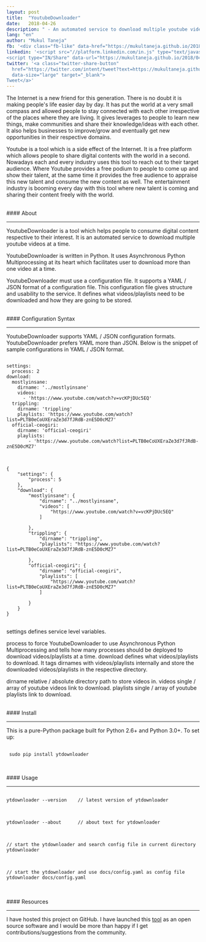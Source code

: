 ```yaml
---
layout: post
title:  "YoutubeDownloader"
date:   2018-04-26
description: " - An automated service to download multiple youtube videos at a time."
lang: "en"
author: "Mukul Taneja"
fb: '<div class="fb-like" data-href="https://mukultaneja.github.io/2018/04/26/YoutubeDownloader.html" data-layout="button_count" data-action="like" data-size="small" data-show-faces="true" data-share="true"></div>'
linkedin: '<script src="//platform.linkedin.com/in.js" type="text/javascript"> lang: en_US</script>
<script type="IN/Share" data-url="https://mukultaneja.github.io/2018/04/26/YoutubeDownloader.html"></script>'
twitter: '<a class="twitter-share-button"
  href="https://twitter.com/intent/tweet?text=https://mukultaneja.github.io/2018/04/26/YoutubeDownloader.html"
  data-size="large" target="_blank">
Tweet</a>'
---
```

The Internet is a new friend for this generation. There is no doubt it is making people's life easier day by day. It has put the world at a very small compass and allowed people to stay connected with each other irrespective of the places where they are living. It gives leverages to people to learn new things, make communities and share their knowledge/ideas with each other. It also helps businesses to improve/grow and eventually get new opportunities in their respective domains.

Youtube is a tool which is a side effect of the Internet. It is a free platform which allows people to share digital contents with the world in a second. Nowadays each and every industry uses this tool to reach out to their target audience. Where Youtube provides a free podium to people to come up and show their talent, at the same time it provides the free audience to appraise this new talent and consume the new content as well. The entertainment industry is booming every day with this tool where new talent is coming and sharing their content freely with the world.

<br />
#### About
<hr />

YoutubeDownloader is a tool which helps people to consume digital content respective to their interest. It is an automated service to download multiple youtube videos at a time.

YoutubeDownloader is written in Python. It uses Asynchronous Python Multiprocessing at its heart which facilitates user to download more than one video at a time.

YoutubeDownloader must use a configuration file. It supports a YAML / JSON format of a configuration file. This configuration file gives structure and usability to the service. It defines what videos/playlists need to be downloaded and how they are going to be stored.

<br />
#### Configuration Syntax
<hr />
YoutubeDownloader supports YAML / JSON configuration formats. YoutubeDownloader prefers YAML more than JSON. Below is the snippet of sample configurations in YAML / JSON format.

<pre>
<code>
settings:
  process: 2
download:
  mostlyinsane:
    dirname: '../mostlyinsane'
    videos: 
      - 'https://www.youtube.com/watch?v=vcKPjDUc5EQ'
  trippling:
    dirname: 'trippling'
    playlists: 'https://www.youtube.com/watch?list=PLTB0eCoUXEraZe3d7fJRdB-znE5D0cMZ7'
  official-ceogiri:
    dirname: 'official-ceogiri'
    playlists:
    	- 'https://www.youtube.com/watch?list=PLTB0eCoUXEraZe3d7fJRdB-znE5D0cMZ7'
</code>
</pre>
<pre>
<code>
{
	"settings": {
		"process": 5
	},
	"download": {
		"mostlyinsane": {
			"dirname": "../mostlyinsane",
			"videos": [
				"https://www.youtube.com/watch?v=vcKPjDUc5EQ"
			]

		},
		"trippling": {
			"dirname": "trippling",
			"playlists": "https://www.youtube.com/watch?list=PLTB0eCoUXEraZe3d7fJRdB-znE5D0cMZ7"

		},
		"official-ceogiri": {
			"dirname": "official-ceogiri",
			"playlists": [
				"https://www.youtube.com/watch?list=PLTB0eCoUXEraZe3d7fJRdB-znE5D0cMZ7"
			]

		}
	}
}
</code>
</pre>

settings defines service level variables.

process to force YoutubeDownloader to use Asynchronous Python Multiprocessing and tells how many processes should be deployed to download videos/playlists at a time.
download defines what videos/playlists to download. It tags dirnames with videos/playlists internally and store the downloaded videos/playlists in the respective directory.

dirname relative / absolute directory path to store videos in.
videos single / array of youtube videos link to download.
playlists single / array of youtube playlists link to download.

<br />
#### Install
<hr />

This is a pure-Python package built for Python 2.6+ and Python 3.0+. To set up:

<pre>
 <code>
 sudo pip install ytdownloader
 </code>
</pre>

<br />
#### Usage
<hr />

<pre>
<code>
ytdownloader --version    // latest version of ytdownloader
</code>
</pre>

<pre>
<code>
ytdownloader --about      // about text for ytdownloader
</code>
</pre>

<pre>
<code>
// start the ytdownloader and search config file in current directory
ytdownloader
</code>
</pre>

<pre>
<code>
// start the ytdownloader and use docs/config.yaml as config file
ytdownloader docs/config.yaml
</code>
</pre>

<br />
#### Resources
<hr />

I have hosted this project on GitHub. I have launched this [tool](https://github.com/mukultaneja/YoutubeDownloader) as an open source software and I would be more than happy if I get contributions/suggestions from the community.